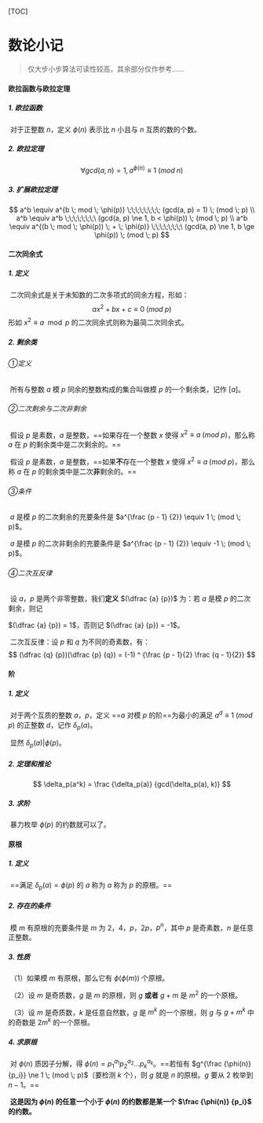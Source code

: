 [TOC]

# 数论小记

>仅大步小步算法可读性较高，其余部分仅作参考……

#### 欧拉函数与欧拉定理

##### 1. 欧拉函数

​	对于正整数 $n$，定义 $\phi (n)$ 表示比 $n$ 小且与 $n$ 互质的数的个数。

##### 2. 欧拉定理

$$
\forall gcd(a, n) = 1, a^{\phi(n)} \equiv 1 \; (mod \; n)
$$

##### 3. 扩展欧拉定理

$$
a^b \equiv a^{b \; mod \; \phi(p)} \;\;\;\;\;\;\;\; (gcd(a, p) = 1) \; (mod \; p)
\\
a^b \equiv a^b \;\;\;\;\;\;\;\ (gcd(a, p) \ne 1, b < \phi(p)) \; (mod \; p)
\\
a^b \equiv a^{(b \; mod \; \phi(p)) \; + \; \phi(p)} \;\;\;\;\;\;\;\ (gcd(a, p) \ne 1, b \ge \phi(p)) \; (mod \; p)
$$

#### 二次同余式

##### 1. 定义

​	二次同余式是关于未知数的二次多项式的同余方程，形如：
$$
ax^2 + bx + c \equiv 0 \; (mod \; p)
$$
​	形如 $x^2 \equiv a \mod p$ 的二次同余式则称为最简二次同余式。

##### 2. 剩余类

###### ①定义	

​	所有与整数 $a$ 模 $p$ 同余的整数构成的集合叫做模 $p$ 的一个剩余类，记作 $[a]$。

###### ②二次剩余与二次非剩余

​	假设 $p$ 是素数，$a$ 是整数，==如果存在一个整数 $x$ 使得 $x^2 \equiv a \; (mod \; p)$，那么称 $a$ 在 $p$ 的剩余类中是二次剩余的。==

​	假设 $p$ 是素数，$a$ 是整数，==如果**不**存在一个整数 $x$ 使得 $x^2 \equiv a \; (mod \; p)$，那么称 $a$ 在 $p$ 的剩余类中是二次**非**剩余的。==

###### ③条件

​	$a$ 是模 $p$ 的二次剩余的充要条件是 $a^{\frac {p - 1} {2}} \equiv 1 \; (mod \; p)$。

​	$a$ 是模 $p$ 的二次非剩余的充要条件是 $a^{\frac {p - 1} {2}} \equiv -1 \; (mod \; p)$。

###### ④二次互反律

​	设 $a$，$p$ 是两个非零整数，我们**定义** $(\dfrac {a} {p})$ 为：若 $a$ 是模 $p$ 的二次剩余，则记 

$(\dfrac {a} {p}) = 1$，否则记 $(\dfrac {a} {p}) = -1$。

​	二次互反律：设 $p$ 和 $q$ 为不同的奇素数，有：
$$
(\dfrac {q} {p})(\dfrac {p} {q}) = (-1) ^ {\frac {p - 1}{2} \frac {q - 1}{2}}
$$

#### 阶

##### 1. 定义

​	对于两个互质的整数 $a$，$p$，定义 ==$a$ 对模 $p$ 的阶==为最小的满足 $a^d \equiv 1 \; (mod \; p)$ 的正整数 $d$，记作 $\delta_p(a)$。

​	显然 $\delta_p(a) | \phi(p)$。

##### 2. 定理和推论

$$
\delta_p(a^k) = \frac {\delta_p(a)} {gcd(\delta_p(a), k)}
$$

##### 3. 求阶

​	暴力枚举 $\phi(p)$ 的约数就可以了。

#### 原根

##### 1. 定义

​	==满足 $\delta_p(a) = \phi(p)$ 的 $a$ 称为 $a$ 称为 $p$ 的原根。==

##### 2. 存在的条件

​	模 $m$ 有原根的充要条件是 $m$ 为 $2$，$4$，$p$，$2p$，$p^n$，其中 $p$ 是奇素数，$n$ 是任意正整数。

##### 3. 性质

​	（1）如果模 $m$ 有原根，那么它有 $\phi(\phi(m))$ 个原根。

​	（2）设 $m$ 是奇质数，$g$ 是 $m$ 的原根，则 $g$ **或者** $g + m$ 是 $m^2$ 的一个原根。

​	（3）设 $m$ 是奇质数，$k$ 是任意自然数，$g$ 是 $m^k$ 的一个原根，则 $g$ 与 $g + m^k$ 中的奇数是 $2m^k$ 的一个原根。

##### 4. 求原根

​	对 $\phi(n)$ 质因子分解，得 $\phi(n) = p_1^{a_1} p_2^{a_2} ... p_k^{a_k}$。==若恒有  $g^{\frac {\phi(n)} {p_i}} \ne 1 \; (mod \; p)$（要检测 $k$ 个），则 $g$ 就是 $n$ 的原根。$g$ 要从 2 枚举到 $n - 1$。==

​	**这是因为 $\phi(n)$ 的任意一个小于 $\phi(n)$ 的约数都是某一个 $\frac {\phi(n)} {p_i}$ 的约数。**
